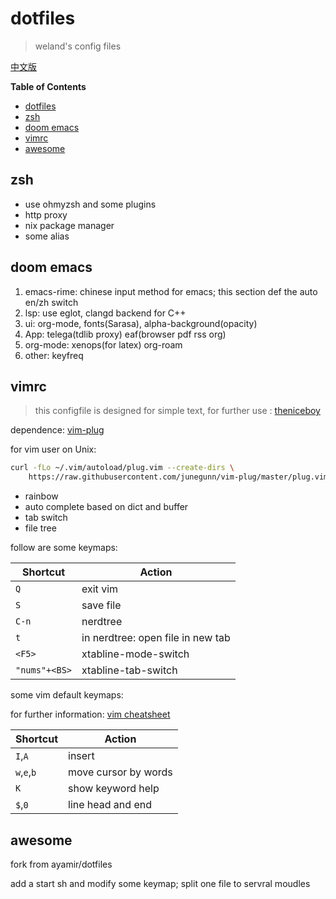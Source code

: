 # dotfiles

> weland's config files

[中文版](./README_cn.md)

<!-- markdown-toc start - Don't edit this section. Run M-x markdown-toc-refresh-toc -->
**Table of Contents**

- [dotfiles](#dotfiles)
- [zsh](#zsh)
- [doom emacs](#doom-emacs)
- [vimrc](#vimrc)
- [awesome](#awesome)

<!-- markdown-toc end -->


## zsh
- use ohmyzsh and some plugins
- http proxy
- nix	package manager
- some alias
## doom emacs

1. emacs-rime: chinese input method for emacs;
   this section def the auto en/zh switch
2. lsp: use eglot, clangd backend for C++
3. ui: org-mode, fonts(Sarasa), alpha-background(opacity)
4. App: telega(tdlib proxy)
        eaf(browser pdf rss org)
5. org-mode: xenops(for latex) org-roam
6. other: keyfreq

## vimrc

> this configfile is designed for simple text, for further use : [theniceboy](https://github.com/theniceboy/nvim)

dependence: [vim-plug](https://github.com/junegunn/vim-plug)

for vim user on Unix:
```bash
curl -fLo ~/.vim/autoload/plug.vim --create-dirs \
    https://raw.githubusercontent.com/junegunn/vim-plug/master/plug.vim
```

- rainbow
- auto complete based on dict and buffer
- tab switch
- file tree

follow are some keymaps:

| Shortcut | Action   |
|----------|----------|
| `Q`      | exit vim |
| `S`      | save file |
| `C-n`    | nerdtree  |
| `t`    | in nerdtree: open file in new tab  |
| `<F5>`    | xtabline-mode-switch  |
| `"nums"+<BS>`    | xtabline-tab-switch  |

some vim default keymaps:

for further information: [vim cheatsheet](https://vim.rtorr.com/lang/zh_cn)

|Shortcut|Action|
|--------|------|
|`I`,`A`|insert|
|`w`,`e`,`b`|move cursor by words|
|`K`|show keyword help|
|`$`,`0`|line head and end|

## awesome

fork from ayamir/dotfiles

add a start sh and modify some keymap;
split one file to servral moudles
